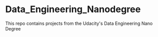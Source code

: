 # Data_Engineering_Nanodegree
This repo contains projects from the Udacity's Data Engineering Nano Degree
